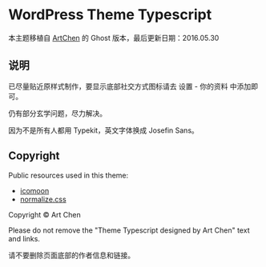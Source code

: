 # WordPress Theme Typescript

本主题移植自 [ ArtChen](https://github.com/artchen/ghost-theme-typescript) 的 Ghost 版本，最后更新日期：2016.05.30

## 说明

已尽量贴近原样式制作，要显示底部社交方式图标请去 设置 - 你的资料 中添加即可。

仍有部分玄学问题，尽力解决。

因为不是所有人都用 Typekit，英文字体换成 Josefin Sans。

## Copyright

Public resources used in this theme:

- [icomoon](https://icomoon.io/)
- [normalize.css](https://necolas.github.io/normalize.css/)

Copyright © Art Chen

Please do not remove the "Theme Typescript designed by Art Chen" text and links.

请不要删除页面底部的作者信息和链接。